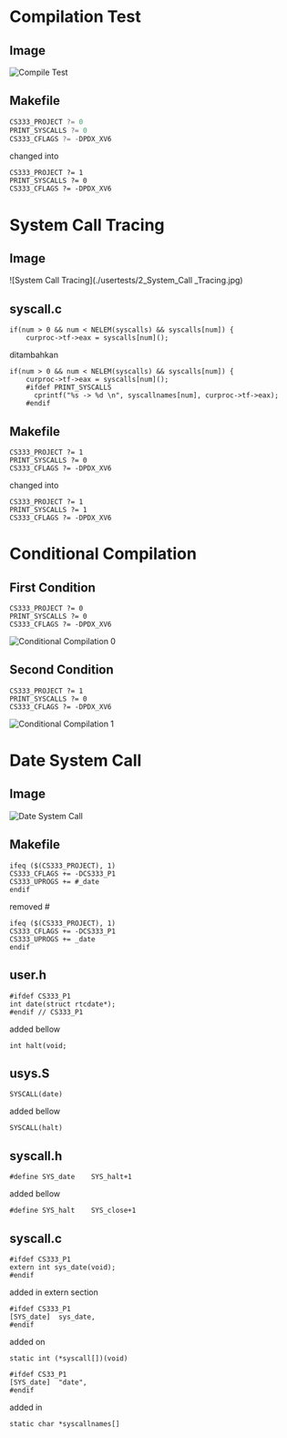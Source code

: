 # Compilation Test

## Image
![Compile Test](./usertests/1_Compilation_Test.jpg)

## Makefile
```c
CS333_PROJECT ?= 0
PRINT_SYSCALLS ?= 0
CS333_CFLAGS ?= -DPDX_XV6
```
changed into
```
CS333_PROJECT ?= 1
PRINT_SYSCALLS ?= 0
CS333_CFLAGS ?= -DPDX_XV6
```

# System Call Tracing

## Image
![System Call Tracing](./usertests/2_System_Call _Tracing.jpg)

## syscall.c
```
if(num > 0 && num < NELEM(syscalls) && syscalls[num]) {
    curproc->tf->eax = syscalls[num]();
```
ditambahkan
```
if(num > 0 && num < NELEM(syscalls) && syscalls[num]) {
    curproc->tf->eax = syscalls[num]();
    #ifdef PRINT_SYSCALLS
      cprintf("%s -> %d \n", syscallnames[num], curproc->tf->eax);
    #endif
```

## Makefile
```
CS333_PROJECT ?= 1
PRINT_SYSCALLS ?= 0
CS333_CFLAGS ?= -DPDX_XV6
```
changed into
```
CS333_PROJECT ?= 1
PRINT_SYSCALLS ?= 1
CS333_CFLAGS ?= -DPDX_XV6
```

# Conditional Compilation

## First Condition
```
CS333_PROJECT ?= 0
PRINT_SYSCALLS ?= 0
CS333_CFLAGS ?= -DPDX_XV6
```
![Conditional Compilation 0](./usertests/3_Conditional_Compilation_0.jpg)

## Second Condition
```
CS333_PROJECT ?= 1
PRINT_SYSCALLS ?= 0
CS333_CFLAGS ?= -DPDX_XV6
```
![Conditional Compilation 1](./usertests/3_Conditional_Compilation_1.jpg)

# Date System Call

## Image
![Date System Call](./usertests/4_Date.jpg)

## Makefile
```
ifeq ($(CS333_PROJECT), 1)
CS333_CFLAGS += -DCS333_P1
CS333_UPROGS += #_date
endif
```
removed #
```
ifeq ($(CS333_PROJECT), 1)
CS333_CFLAGS += -DCS333_P1
CS333_UPROGS += _date
endif
```

## user.h
```
#ifdef CS333_P1
int date(struct rtcdate*);
#endif // CS333_P1
```
added bellow
```
int halt(void;
```

## usys.S
```
SYSCALL(date)
```
added bellow
```
SYSCALL(halt)
```

## syscall.h
```
#define SYS_date	SYS_halt+1
```
added bellow
```
#define SYS_halt	SYS_close+1
```

## syscall.c
```
#ifdef CS333_P1
extern int sys_date(void);
#endif
```
added in extern section


```
#ifdef CS333_P1
[SYS_date]	sys_date,
#endif
```
added on
```
static int (*syscall[])(void)
```


```
#ifdef CS33_P1
[SYS_date]	"date",
#endif
```
added in
```
static char *syscallnames[]
```